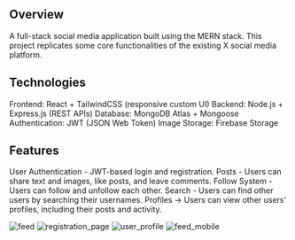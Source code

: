 Overview
--------------------------------------------------------------------------------------------
A full-stack social media application built using the MERN stack. 
This project replicates some core functionalities of the existing X social media platform.

Technologies
--------------------------------------------------------------------------------------------
Frontend: React + TailwindCSS (responsive custom UI)
Backend: Node.js + Express.js (REST APIs)
Database: MongoDB Atlas + Mongoose
Authentication: JWT (JSON Web Token)
Image Storage: Firebase Storage

Features
--------------------------------------------------------------------------------------------
User Authentication - JWT-based login and registration.
Posts - Users can share text and images, like posts, and leave comments.
Follow System - Users can follow and unfollow each other.
Search - Users can find other users by searching their usernames.
Profiles → Users can view other users' profiles, including their posts and activity.

![feed](https://github.com/user-attachments/assets/90350343-cd8f-403d-b8d9-3ce76ea8a546)
![registration_page](https://github.com/user-attachments/assets/38a6723d-83f7-4e01-ba45-0c975bca26f8)
![user_profile](https://github.com/user-attachments/assets/aebe208c-2811-41ff-a046-65cce607f52d)
![feed_mobile](https://github.com/user-attachments/assets/c2d25e07-157a-42f6-89ca-6f46bcc76061)
